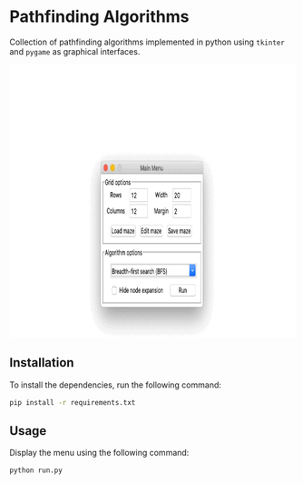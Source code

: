 # Pathfinding Algorithms
Collection of pathfinding algorithms implemented in python using `tkinter` and `pygame` as graphical interfaces.

<p align="center">
    <img width="820" height="480" src="images/search.gif">
</p>

## Installation

To install the dependencies, run the following command:

```bash
pip install -r requirements.txt
```

## Usage

Display the menu using the following command:

```python
python run.py
```